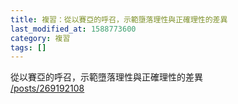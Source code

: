 ```yaml
---
title: 複習：從以賽亞的呼召，示範墮落理性與正確理性的差異
last_modified_at: 1588773600
category: 複習
tags: []
---
```


<p>從以賽亞的呼召，示範墮落理性與正確理性的差異<br/>
<a href="/posts/269192108" target="_blank">/posts/269192108</a></p>
<p> </p>
